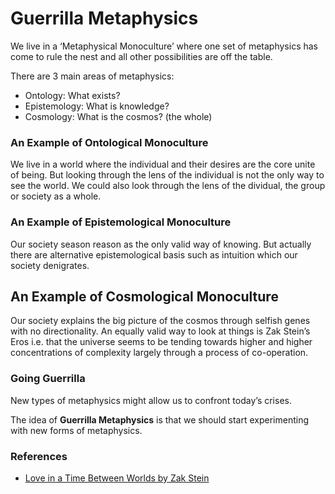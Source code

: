 # Guerrilla Metaphysics

We live in a ‘Metaphysical Monoculture’ where one set of metaphysics has come to rule the nest and all other possibilities are off the table.

There are 3 main areas of metaphysics:
+ Ontology: What exists?
+ Epistemology: What is knowledge?
+ Cosmology: What is the cosmos? (the whole)

### An Example of Ontological Monoculture
We live in a world where the individual and their desires are the core unite of being.  But looking through the lens of the individual is not the only way to see the world. We could also look through the lens of the dividual, the group or society as a whole. 

### An Example of Epistemological Monoculture
Our society season reason as the only valid way of knowing. But actually there are alternative epistemological basis such as intuition which our society denigrates.

## An Example of Cosmological Monoculture
Our society explains the big picture of the cosmos through selfish genes with no directionality. An equally valid way to look at things is Zak Stein’s Eros i.e. that the universe seems to be tending towards higher and higher concentrations of complexity largely through a process of co-operation.

### Going Guerrilla
New types of metaphysics might allow us to confront today’s crises.

The idea of **Guerrilla Metaphysics** is that we should start experimenting with new forms of metaphysics.

### References
* [Love in a Time Between Worlds by Zak Stein][1]

[1]:	http://www.zakstein.org/wp-content/uploads/2018/09/Stein_IR_EROS_Pub.pdf